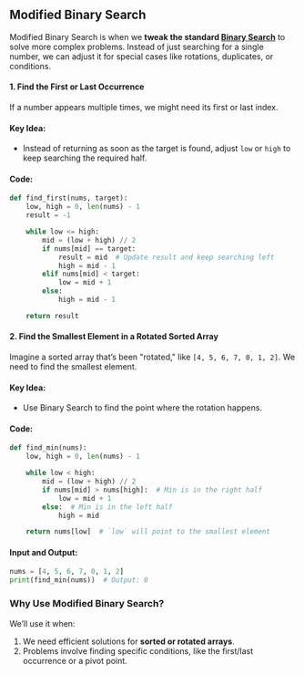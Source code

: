 ## Modified Binary Search

Modified Binary Search is when we **tweak the standard [Binary Search](https://github.com/abroroo/til/tree/main/Algorithm%20Patterns)** to solve more complex problems. Instead of just searching for a single number, we can adjust it for special cases like rotations, duplicates, or conditions.

#### 1. **Find the First or Last Occurrence**
If a number appears multiple times, we might need its first or last index.

#### Key Idea:
- Instead of returning as soon as the target is found, adjust `low` or `high` to keep searching the required half.

#### Code:
```python
def find_first(nums, target):
    low, high = 0, len(nums) - 1
    result = -1

    while low <= high:
        mid = (low + high) // 2
        if nums[mid] == target:
            result = mid  # Update result and keep searching left
            high = mid - 1
        elif nums[mid] < target:
            low = mid + 1
        else:
            high = mid - 1

    return result
```


#### 2. **Find the Smallest Element in a Rotated Sorted Array**
Imagine a sorted array that’s been "rotated," like `[4, 5, 6, 7, 0, 1, 2]`. We need to find the smallest element.

#### Key Idea:
- Use Binary Search to find the point where the rotation happens.

#### Code:
```python
def find_min(nums):
    low, high = 0, len(nums) - 1

    while low < high:
        mid = (low + high) // 2
        if nums[mid] > nums[high]:  # Min is in the right half
            low = mid + 1
        else:  # Min is in the left half
            high = mid

    return nums[low]  # `low` will point to the smallest element
```

#### Input and Output:
```python
nums = [4, 5, 6, 7, 0, 1, 2]
print(find_min(nums))  # Output: 0
```


### Why Use Modified Binary Search?

We’ll use it when:
1. We need efficient solutions for **sorted or rotated arrays**.
2. Problems involve finding specific conditions, like the first/last occurrence or a pivot point.
